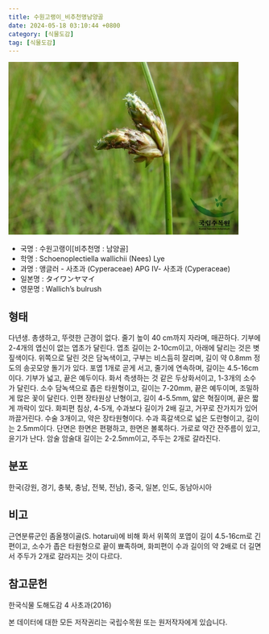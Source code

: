 ```yaml
---
title: 수원고랭이_비추천명남양골
date: 2024-05-18 03:10:44 +0800
category: [식물도감]
tag: [식물도감]
---
```




![수원고랭이[비추천명 : 남양골]](/assets/img/fileUpload/plants/basic/Cyperaceae/Scirpus/5568/5568_1_th2.jpg)
- 국명 : 수원고랭이[비추천명 : 남양골]
- 학명 : Schoenoplectiella wallichii (Nees) Lye
- 과명 : 앵글러 - 사초과 (Cyperaceae) APG Ⅳ- 사초과 (Cyperaceae)
- 일본명 : タイワンヤマイ
- 영문명 : Wallich’s bulrush


## 형태
다년생. 총생하고, 뚜렷한 근경이 없다. 줄기 높이 40 cm까지 자라며, 매끈하다. 기부에 2-4개의 엽신이 없는 엽초가 달린다. 엽초 길이는 2-10cm이고, 아래에 달리는 것은 볏짚색이다. 위쪽으로 달린 것은 담녹색이고, 구부는 비스듬히 잘리며, 길이 약 0.8mm 정도의 송곳모양 돌기가 있다. 포엽 1개로 곧게 서고, 줄기에 연속하며, 길이는 4.5-16cm이다. 기부가 넓고, 끝은 예두이다. 화서 측생하는 것 같은 두상화서이고, 1-3개의 소수가 달린다. 소수 담녹색으로 좁은 타원형이고, 길이는 7-20mm, 끝은 예두이며, 조밀하게 많은 꽃이 달린다. 인편 장타원상 난형이고, 길이 4-5.5mm, 얇은 혁질이며, 끝은 짧게 까락이 있다. 화피편 침상, 4-5개, 수과보다 길이가 2배 길고, 거꾸로 잔가지가 있어 까끌거린다. 수술 3개이고, 약은 장타원형이다. 수과 흑갈색으로 넓은 도란형이고, 길이는 2.5mm이다. 단면은 한면은 편평하고, 한면은 볼록하다. 가로로 약간 잔주름이 있고, 윤기가 난다. 암술 암술대 길이는 2-2.5mm이고, 주두는 2개로 갈라진다.
## 분포
한국(강원, 경기, 충북, 충남, 전북, 전남), 중국, 일본, 인도, 동남아시아
## 비고
근연분류군인 좀올챙이골(S. hotarui)에 비해 화서 위쪽의 포엽이 길이 4.5-16cm로 긴 편이고, 소수가 좁은 타원형으로 끝이 뾰족하며, 화피편이 수과 길이의 약 2배로 더 길면서 주두가 2개로 갈라지는 것이 다르다.
## 참고문헌
한국식물 도해도감 4 사초과(2016)






본 데이터에 대한 모든 저작권리는 국립수목원 또는 원저작자에게 있습니다.
